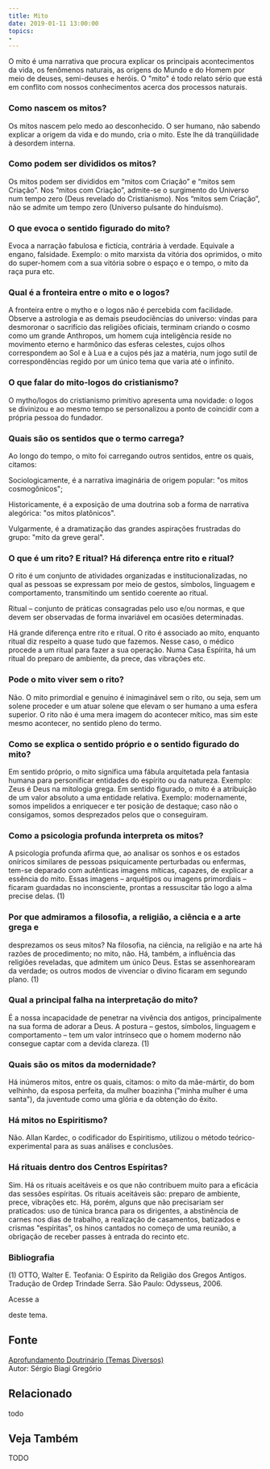 ```yaml
---
title: Mito
date: 2019-01-11 13:00:00
topics: 
- 
---
```


O mito é uma narrativa que procura explicar os principais acontecimentos
da vida, os fenômenos naturais, as origens do Mundo e do Homem por meio
de deuses, semi-deuses e heróis. O "mito" é todo relato sério que está
em conflito com nossos conhecimentos acerca dos processos naturais.

### Como nascem os mitos?
Os mitos nascem pelo medo ao desconhecido. O ser humano, não sabendo
explicar a origem da vida e do mundo, cria o mito. Este lhe dá
tranqüilidade à desordem interna.

### Como podem ser divididos os mitos?
Os mitos podem ser divididos em “mitos com Criação” e “mitos sem
Criação”. Nos “mitos com Criação”, admite-se o surgimento do Universo
num tempo zero (Deus revelado do Cristianismo). Nos “mitos sem
Criação”, não se admite um tempo zero (Universo pulsante do hinduísmo).

### O que evoca o sentido figurado do mito?
Evoca a narração fabulosa e fictícia, contrária à verdade. Equivale a
engano, falsidade. Exemplo: o mito marxista da vitória dos oprimidos, o
mito do super-homem com a sua vitória sobre o espaço e o tempo, o mito
da raça pura etc.

### Qual é a fronteira entre o mito e o logos?
A fronteira entre o mytho e o logos não é percebida com facilidade.
Observe a astrologia e as demais pseudociências do universo: vindas para
desmoronar o sacrifício das religiões oficiais, terminam criando o cosmo
como um grande Anthropos, um homem cuja inteligência reside no
movimento eterno e harmônico das esferas celestes, cujos olhos
correspondem ao Sol e à Lua e a cujos pés jaz a matéria, num jogo sutil
de correspondências regido por um único tema que varia até o infinito.

### O que falar do mito-logos do cristianismo?
O mytho/logos do cristianismo primitivo apresenta uma novidade: o
logos se divinizou e ao mesmo tempo se personalizou a ponto de
coincidir com a própria pessoa do fundador.

### Quais são os sentidos que o termo carrega?
Ao longo do tempo, o mito foi carregando outros sentidos, entre os
quais, citamos:

Sociologicamente, é a narrativa imaginária de origem popular: "os
mitos cosmogônicos";

Historicamente, é a exposição de uma doutrina sob a forma de narrativa
alegórica: "os mitos platônicos".

Vulgarmente, é a dramatização das grandes aspirações frustradas do
grupo: "mito da greve geral".

### O que é um rito? E ritual? Há diferença entre rito e ritual?
O rito é um conjunto de atividades organizadas e
institucionalizadas, no qual as pessoas se expressam por meio de gestos,
símbolos, linguagem e comportamento, transmitindo um sentido coerente ao
ritual.

Ritual – conjunto de práticas consagradas pelo uso e/ou normas, e
que devem ser observadas de forma invariável em ocasiões determinadas.

Há grande diferença entre rito e ritual. O rito é associado ao mito,
enquanto ritual diz respeito a quase tudo que fazemos. Nesse caso, o
médico procede a um ritual para fazer a sua operação. Numa Casa
Espírita, há um ritual do preparo de ambiente, da prece, das vibrações
etc.

### Pode o mito viver sem o rito?
Não. O mito primordial e genuíno é inimaginável sem o rito, ou seja, sem
um solene proceder e um atuar solene que elevam o ser humano a uma
esfera superior. O rito não é uma mera imagem do acontecer mítico, mas
sim este mesmo acontecer, no sentido pleno do termo.

### Como se explica o sentido próprio e o sentido figurado do mito?
Em sentido próprio, o mito significa uma fábula arquitetada pela
fantasia humana para personificar entidades do espírito ou da natureza.
Exemplo: Zeus é Deus na mitologia grega. Em sentido figurado, o
mito é a atribuição de um valor absoluto a uma entidade relativa.
Exemplo: modernamente, somos impelidos a enriquecer e ter posição de
destaque; caso não o consigamos, somos desprezados pelos que o
conseguiram.

### Como a psicologia profunda interpreta os mitos?
A psicologia profunda afirma que, ao analisar os sonhos e os estados
oníricos similares de pessoas psiquicamente perturbadas ou enfermas,
tem-se deparado com autênticas imagens míticas, capazes, de explicar a
essência do mito. Essas imagens – arquétipos ou imagens primordiais –
ficaram guardadas no inconsciente, prontas a ressuscitar tão logo a alma
precise delas. (1)

### Por que admiramos a filosofia, a religião, a ciência e a arte grega e
desprezamos os seus mitos?
Na filosofia, na ciência, na religião e na arte há razões de
procedimento; no mito, não. Há, também, a influência das religiões
reveladas, que admitem um único Deus. Estas se assenhorearam da verdade;
os outros modos de vivenciar o divino ficaram em segundo plano. (1)

### Qual a principal falha na interpretação do mito?
É a nossa incapacidade de penetrar na vivência dos antigos,
principalmente na sua forma de adorar a Deus. A postura – gestos,
símbolos, linguagem e comportamento – tem um valor intrínseco que o
homem moderno não consegue captar com a devida clareza. (1)

### Quais são os mitos da modernidade?
Há inúmeros mitos, entre os quais, citamos: o mito da mãe-mártir, do bom
velhinho, da esposa perfeita, da mulher boazinha ("minha mulher é uma
santa"), da juventude como uma glória e da obtenção do êxito.

### Há mitos no Espiritismo?
Não. Allan Kardec, o codificador do Espiritismo, utilizou o método
teórico-experimental para as suas análises e conclusões.

### Há rituais dentro dos Centros Espíritas?
Sim. Há os rituais aceitáveis e os que não contribuem muito para a
eficácia das sessões espíritas. Os rituais aceitáveis são: preparo de
ambiente, prece, vibrações etc. Há, porém, alguns que não precisariam
ser praticados: uso de túnica branca para os dirigentes, a abstinência
de carnes nos dias de trabalho, a realização de casamentos, batizados e
crismas "espíritas", os hinos cantados no começo de uma reunião, a
obrigação de receber passes à entrada do recinto etc.





### Bibliografia
(1) OTTO, Walter E. Teofania: O Espírito da Religião dos Gregos
Antigos. Tradução de Ordep Trindade Serra. São Paulo: Odysseus, 2006.

Acesse a

deste tema.

## Fonte
[Aprofundamento Doutrinário (Temas Diversos)](https://sites.google.com/view/aprofundamentodoutrinario/mito)  
Autor: Sérgio Biagi Gregório



## Relacionado
todo

## Veja Também
TODO


